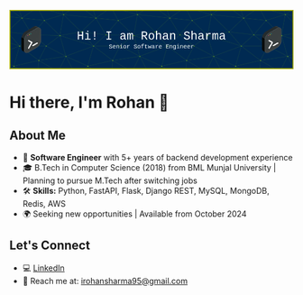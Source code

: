 ![Header](./header.png)

# Hi there, I'm Rohan 👋

## About Me

- 🚀 **Software Engineer** with 5+ years of backend development experience
- 🎓 B.Tech in Computer Science (2018) from BML Munjal University | Planning to pursue M.Tech after switching jobs
- 🛠️ **Skills:** Python, FastAPI, Flask, Django REST, MySQL, MongoDB, Redis, AWS
- 🌍 Seeking new opportunities | Available from October 2024

## Let's Connect

- 💻 [LinkedIn](https://linkedin.com/in/rohansharma95)  
- 📧 Reach me at: irohansharma95@gmail.com
